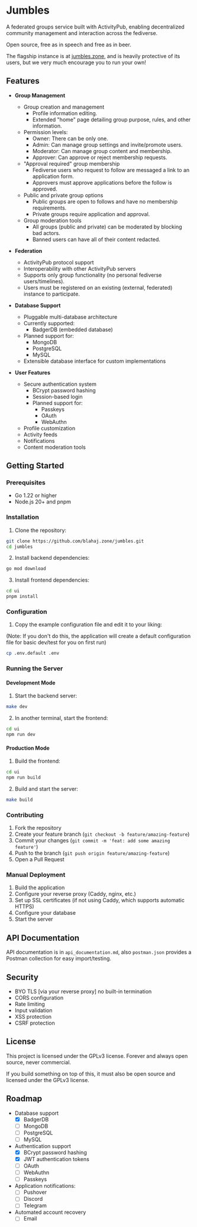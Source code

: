 # Jumbles

A federated groups service built with ActivityPub, enabling decentralized community management and interaction across the fediverse.

Open source, free as in speech and free as in beer.

The flagship instance is at [jumbles.zone](https://jumbles.zone), and is heavily protective of its users, but we very much encourage you to run your own!

## Features

- **Group Management**
  - Group creation and management
    - Profile information editing.
    - Extended "home" page detailing group purpose, rules, and other information.
  - Permission levels:
    - Owner: There can be only one.
    - Admin: Can manage group settings and invite/promote users.
    - Moderator: Can manage group content and membership.
    - Approver: Can approve or reject membership requests.
  - "Approval required" group membership
    - Fediverse users who request to follow are messaged a link to an application form.
    - Approvers must approve applications before the follow is approved.
  - Public and private group options
    - Public groups are open to follows and have no membership requirements.
    - Private groups require application and approval.
  - Group moderation tools
    - All groups (public and private) can be moderated by blocking bad actors.
    - Banned users can have all of their content redacted.

- **Federation**
  - ActivityPub protocol support
  - Interoperability with other ActivityPub servers
  - Supports only group functionality (no personal fediverse users/timelines).
  - Users must be registered on an existing (external, federated) instance to participate.

- **Database Support**
  - Pluggable multi-database architecture
  - Currently supported:
    - BadgerDB (embedded database)
  - Planned support for:
    - MongoDB
    - PostgreSQL
    - MySQL
  - Extensible database interface for custom implementations

- **User Features**
  - Secure authentication system
    - BCrypt password hashing
    - Session-based login
    - Planned support for:
      - Passkeys
      - OAuth
      - WebAuthn
  - Profile customization
  - Activity feeds
  - Notifications
  - Content moderation tools

## Getting Started

### Prerequisites

- Go 1.22 or higher
- Node.js 20+ and pnpm

### Installation

1. Clone the repository:

```bash
git clone https://github.com/blahaj.zone/jumbles.git
cd jumbles
```

2. Install backend dependencies:

```bash
go mod download
```

3. Install frontend dependencies:

```bash
cd ui
pnpm install
```

### Configuration

1. Copy the example configuration file and edit it to your liking:

(Note: If you don't do this, the application will create a default configuration file for basic dev/test for you on first run)

```bash
cp .env.default .env
```

### Running the Server

#### Development Mode

1. Start the backend server:

```bash
make dev
```

2. In another terminal, start the frontend:

```bash
cd ui
npm run dev
```

#### Production Mode

1. Build the frontend:

```bash
cd ui
npm run build
```

2. Build and start the server:

```bash
make build
```

### Contributing

1. Fork the repository
2. Create your feature branch (`git checkout -b feature/amazing-feature`)
3. Commit your changes (`git commit -m 'feat: add some amazing feature'`)
4. Push to the branch (`git push origin feature/amazing-feature`)
5. Open a Pull Request

### Manual Deployment

1. Build the application
2. Configure your reverse proxy (Caddy, nginx, etc.)
3. Set up SSL certificates (if not using Caddy, which supports automatic HTTPS)
4. Configure your database
5. Start the server

## API Documentation

API documentation is in `api_documentation.md`, also `postman.json` provides a Postman collection for easy import/testing.

## Security

- BYO TLS [via your reverse proxy] no built-in termination
- CORS configuration
- Rate limiting
- Input validation
- XSS protection
- CSRF protection

## License

This project is licensed under the GPLv3 license. Forever and always open source, never commercial.

If you build something on top of this, it must also be open source and licensed under the GPLv3 license.

## Roadmap

- Database support
  - [x] BadgerDB
  - [ ] MongoDB
  - [ ] PostgreSQL
  - [ ] MySQL
- Authentication support
  - [x] BCrypt password hashing
  - [x] JWT authentication tokens
  - [ ] OAuth
  - [ ] WebAuthn
  - [ ] Passkeys
- Application notifications:
  - [ ] Pushover
  - [ ] Discord
  - [ ] Telegram
- Automated account recovery
  - [ ] Email
